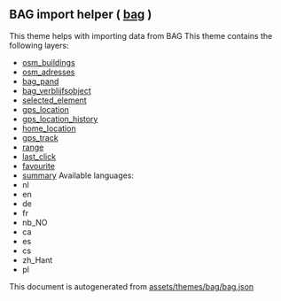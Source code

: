 [//]: # (WARNING: this file is automatically generated. Please find the sources at the bottom and edit those sources)

## BAG import helper ( [bag](https://mapcomplete.org/bag) )
This theme helps with importing data from BAG
This theme contains the following layers:
 - [osm_buildings](../Layers/osm_buildings.md)
 - [osm_adresses](../Layers/osm_adresses.md)
 - [bag_pand](../Layers/bag_pand.md)
 - [bag_verblijfsobject](../Layers/bag_verblijfsobject.md)
 - [selected_element](../Layers/selected_element.md)
 - [gps_location](../Layers/gps_location.md)
 - [gps_location_history](../Layers/gps_location_history.md)
 - [home_location](../Layers/home_location.md)
 - [gps_track](../Layers/gps_track.md)
 - [range](../Layers/range.md)
 - [last_click](../Layers/last_click.md)
 - [favourite](../Layers/favourite.md)
 - [summary](../Layers/summary.md)
Available languages:
 - nl
 - en
 - de
 - fr
 - nb_NO
 - ca
 - es
 - cs
 - zh_Hant
 - pl


This document is autogenerated from [assets/themes/bag/bag.json](https://github.com/pietervdvn/MapComplete/blob/develop/assets/themes/bag/bag.json)
